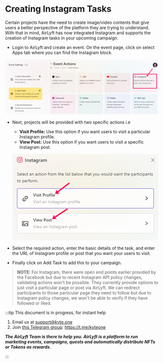 # Creating Instagram Tasks

Certain projects have the need to create image/video contents that give users a better perspective of the platform they are trying to understand. With that in mind, AirLyft has now integrated Instagram and supports the creation of Instagram tasks in your upcoming campaign. 

- Login to AirLyft and create an event. On the event page, click on select Apps tab where you can find the Instagram block. 

![Instagram main](../../images/InstagramMain.png)

- Next, projects will be provided with two specific actions i.e
  - **Visit Profile:** Use this option if you want users to visit a particular Instagram profile.
  - **View Post:** Use this option if you want users to visit a specific Instagram post.

  ![instagram options](../../images/InstagramOptions.png)

- Select the required action, enter the basic details of the task, and enter the URL of Instagram profile or post that you want your users to visit. 
- Finally click on Add Task to add this to your campaign.

> **NOTE:** For Instagram, there were open end points earlier provided by the Facebook but due to recent Instagram API policy changes, validating actions won't be possible. They currently provide options to just visit a particular page or post via AirLyft. We can redirect participants to those particular page they need to follow but due to Instagram policy changes, we won't be able to verify if they have followed or liked.

:::tip This document is in progress, for instant help

1. Email us at support@kyte.one
2. Join [this Telegram group](https://t.me/kyteone): https://t.me/kyteone

**_The AirLyft Team is there to help you. AirLyft is a platform to run marketing events, campaigns, quests and automatically distribute NFTs or Tokens as rewards._**

:::
